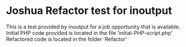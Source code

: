 # Joshua Refactor test for inoutput
This is a test provided by inoutput for a job opportunity that is available.
Initial PHP code provided is located in the file 'initial-PHP-script.php'
Refactored code is located in the folder 'Refactor'